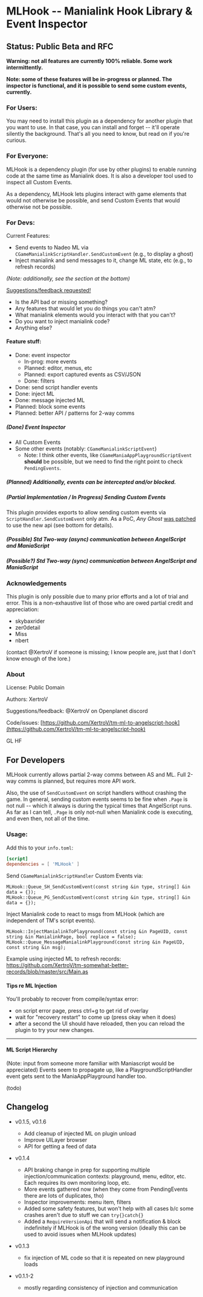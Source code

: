 # MLHook -- Manialink Hook Library & Event Inspector

## Status: Public Beta and RFC

**Warning: not all features are currently 100% reliable. Some work intermittently.**

**Note: some of these features will be in-progress or planned. The inspector is functional, and it is possible to send some custom events, currently.**

### For Users:

You may need to install this plugin as a dependency for another plugin that you want to use.
In that case, you can install and forget -- it'll operate silently the background.
That's all you need to know, but read on if you're curious.

### For Everyone:

MLHook is a dependency plugin (for use by other plugins) to enable running code at the same time as Manialink does.
It is also a developer tool used to inspect all Custom Events.

As a dependency, MLHook lets plugins interact with game elements that would not otherwise be possible, and send Custom Events that would otherwise not be possible.

### For Devs:

Current Features:
* Send events to Nadeo ML via `CGameManialinkScriptHandler.SendCustomEvent` (e.g., to display a ghost)
* Inject manialink and send messages to it, change ML state, etc (e.g., to refresh records)

*(Note: additionally, see the section at the bottom)*

[Suggestions/feedback requested!](https://github.com/XertroV/tm-ml-to-angelscript-hook/issues)
* Is the API bad or missing something?
* Any features that would let you do things you can't atm?
* What manialink elements would you interact with that you can't?
* Do you want to inject manialink code?
* Anything else?

#### Feature stuff:

* Done: event inspector
  * In-prog: more events
  * Planned: editor, menus, etc
  * Planned: export captured events as CSV/JSON
  * Done: filters
* Done: send script handler events
* Done: inject ML
* Done: message injected ML
* Planned: block some events
* Planned: better API / patterns for 2-way comms

##### *(Done)* Event Inspector

* All Custom Events
* Some other events (notably: `CGameManialinkScriptEvent`)
  * Note: I think other events, like `CGameManiaAppPlaygroundScriptEvent` **should** be possible, but we need to find the right point to check `PendingEvents`.

##### *(Planned)* Additionally, events can be intercepted and/or blocked.

##### *(Partial Implementation / In Progress)* Sending Custom Events

This plugin provides exports to allow sending custom events via `ScriptHandler.SendCustomEvent` only atm.
As a PoC, *Any Ghost* [was patched](https://github.com/XertroV/Any-Ghost/commit/7036885adb8213c87a1bf7719dd697ebb8dd67df) to use the new api (see bottom for details).

##### *(Possible)* Std Two-way (async) communication between AngelScript and ManiaScript

##### *(Possible?)* Std Two-way (sync) communication between AngelScript and ManiaScript

### Acknowledgements

This plugin is only possible due to many prior efforts and a lot of trial and error.
This is a non-exhaustive list of those who are owed partial credit and appreciation:
* skybaxrider
* zer0detail
* Miss
* nbert

(contact @XertroV if someone is missing; I know people are, just that I don't know enough of the lore.)

### About

License: Public Domain

Authors: XertroV

Suggestions/feedback: @XertroV on Openplanet discord

Code/issues: [https://github.com/XertroV/tm-ml-to-angelscript-hook](https://github.com/XertroV/tm-ml-to-angelscript-hook)

GL HF

## For Developers

MLHook currently allows partial 2-way comms between AS and ML.
Full 2-way comms is planned, but requires more API work.

Also, the use of `SendCustomEvent` on script handlers without crashing the game.
In general, sending custom events seems to be fine when `.Page` is not null -- which it always is during the typical times that AngelScript runs.
As far as I can tell, `.Page` is only not-null when Manialink code is executing, and even then, not all of the time.

### Usage:

Add this to your `info.toml`:

```toml
[script]
dependencies = [ 'MLHook' ]
```

Send `CGameManialinkScriptHandler` Custom Events via:

```AngelScript
MLHook::Queue_SH_SendCustomEvent(const string &in type, string[] &in data = {});
MLHook::Queue_PG_SendCustomEvent(const string &in type, string[] &in data = {});
```

Inject Manialink code to react to msgs from MLHook (which are independent of TM's script events).

```AngelScript
MLHook::InjectManialinkToPlayground(const string &in PageUID, const string &in ManialinkPage, bool replace = false);
MLHook::Queue_MessageManialinkPlayground(const string &in PageUID, const string &in msg);
```

Example using injected ML to refresh records: https://github.com/XertroV/tm-somewhat-better-records/blob/master/src/Main.as


#### Tips re ML Injection

You'll probably to recover from compile/syntax error:
- on script error page, press ctrl+g to get rid of overlay
- wait for "recovery restart" to come up (press okay when it does)
- after a second the UI should have reloaded, then you can reload the plugin to try your new changes.


--------------
<!-- below not in OP description-->

<!-- todo: better inputs via ML_SE / InputSE? -->

#### ML Script Hierarchy

(Note: input from someone more familiar with Maniascript would be appreciated)
Events seem to propagate up, like a PlaygroundScriptHandler event gets sent to the ManiaAppPlayground handler too.

(todo)


## Changelog

- v0.1.5, v0.1.6
  - Add cleanup of injected ML on plugin unload
  - Improve UILayer browser
  - API for getting a feed of data

- v0.1.4
  - API braking change in prep for supporting multiple injection/communication contexts: playground, menu, editor, etc. Each requires its own monitoring loop, etc.
  - More events gathered now (when they come from PendingEvents there are lots of duplicates, tho)
  - Inspector improvements: menu item, filters
  - Added some safety features, but won't help with all cases b/c some crashes aren't due to stuff we can `try{}catch{}`
  - Added a `RequireVersionApi` that will send a notification & block indefinitely if MLHook is of the wrong version (ideally this can be used to avoid issues when MLHook updates)

- v0.1.3
  - fix injection of ML code so that it is repeated on new playground loads

- v0.1.1-2
  - mostly regarding consistency of injection and communication
